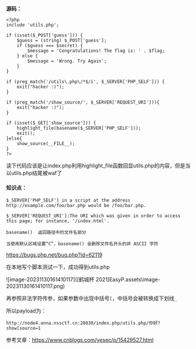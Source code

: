**源码：**

```
<?php
include 'utils.php';

if (isset($_POST['guess'])) {
    $guess = (string) $_POST['guess'];
    if ($guess === $secret) {
        $message = 'Congratulations! The flag is: ' . $flag;
    } else {
        $message = 'Wrong. Try Again';
    }
}

if (preg_match('/utils\.php\/*$/i', $_SERVER['PHP_SELF'])) {
    exit("hacker :)");
}

if (preg_match('/show_source/', $_SERVER['REQUEST_URI'])){
    exit("hacker :)");
}

if (isset($_GET['show_source'])) {
    highlight_file(basename($_SERVER['PHP_SELF']));
    exit();
}else{
    show_source(__FILE__);
}
?> 
```

读下代码应该是让index.php利用highlight_file函数回显utils.php的内容，但是当以utils.php结尾被waf了



#### 知识点：

```
$_SERVER['PHP_SELF'] in a script at the address http://example.com/foo/bar.php would be /foo/bar.php.

$_SERVER['REQUEST_URI']:The URI which was given in order to access this page; for instance, '/index.html'.

basename()  返回路径中的文件名部分

当使用默认区域设置“C”，basename() 会删除文件名开头的非 ASCII 字符
```

https://bugs.php.net/bug.php?id=62119

在本地写个脚本测试一下，成功得到utils.php

![image-20231130161410117]([鹤城杯 2021]EasyP.assets\image-20231130161410117.png)



再参照非法字符传参，如果参数中出现中括号`[`，中括号会被转换成下划线`_`

所以payload为：

```
http://node4.anna.nssctf.cn:28830/index.php/utils.php/你好?show[source=1
```



参考文章：https://www.cnblogs.com/yesec/p/15429527.html
